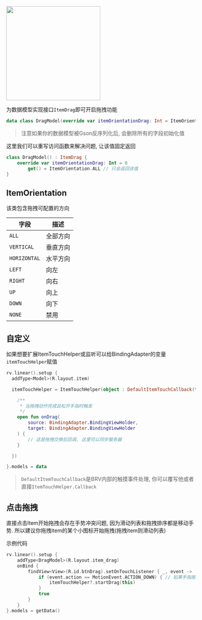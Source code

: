 <img src="https://i.loli.net/2021/08/14/9EUvCSnONYixWDT.gif" width="250"/>

为数据模型实现接口`ItemDrag`即可开启拖拽功能

```kotlin
data class DragModel(override var itemOrientationDrag: Int = ItemOrientation.ALL) : ItemDrag
```

> 注意如果你的数据模型被Gson反序列化后, 会删除所有的字段初始化值

这里我们可以重写访问函数来解决问题, 让该值固定返回

```kotlin hl_lines="3"
class DragModel() : ItemDrag {
    override var itemOrientationDrag: Int = 0
        get() = ItemOrientation.ALL // 只会返回该值
}
```

## ItemOrientation

该类包含拖拽可配置的方向

|  字段  |    描述  |
| ---- | ---- |
|   `ALL`   |   全部方向   |
|   `VERTICAL`   |   垂直方向   |
|   `HORIZONTAL`   |   水平方向   |
|   `LEFT`   |   向左   |
|   `RIGHT`   |   向右   |
|   `UP`   |   向上   |
|   `DOWN`   |   向下   |
|   `NONE`   |   禁用   |

## 自定义

如果想要扩展ItemTouchHelper或监听可以给BindingAdapter的变量`itemTouchHelper`赋值

```kotlin
rv.linear().setup {
  addType<Model>(R.layout.item)

  itemTouchHelper = ItemTouchHelper(object : DefaultItemTouchCallback(this) {

    /**
     * 当拖拽动作完成且松开手指时触发
     */
    open fun onDrag(
        source: BindingAdapter.BindingViewHolder,
        target: BindingAdapter.BindingViewHolder
    ) {
        // 这是拖拽交换后回调, 这里可以同步服务器
    }

  })

}.models = data
```

> `DefaultItemTouchCallback`是BRV内部的触摸事件处理, 你可以覆写他或者直接`ItemTouchHelper.Callback`

## 点击拖拽

直接点击Item开始拖拽会存在手势冲突问题, 因为滑动列表和拖拽排序都是移动手势. 所以建议你拖拽item的某个小图标开始拖拽(拖拽item则滑动列表)

示例代码
```kotlin
rv.linear().setup {
    addType<DragModel>(R.layout.item_drag)
    onBind {
        findView<View>(R.id.btnDrag).setOnTouchListener { _, event ->
            if (event.action == MotionEvent.ACTION_DOWN) { // 如果手指按下则开始拖拽
                itemTouchHelper?.startDrag(this)
            }
            true
        }
    }
}.models = getData()
```
